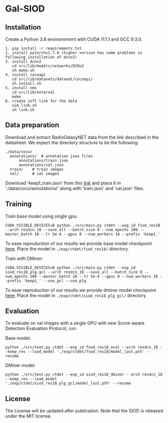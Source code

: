 **Gal-SIOD**
========

## Installation
Create a Python 3.8 environement with CUDA 11.1.1 and GCC 9.3.0.
```
1. pip install -r requirements.txt 
2. install pytorch=1.7.0 (higher version has some problems in following installation of dcnv2) 
3. install dcnv2
   cd src/lib/models/networks/DCNv2
   sh make.sh 
4. install cocoapi
   cd src/lib/datasets/dataset/cocoapi/
   sh install.sh 
5. install nms
   cd src/lib/external
   make 
6. create soft link for the data
   vim link.sh
   sh link.sh 
```

## Data preparation

Download and extract RadioGalaxyNET data from the link described in the datasheet.
We expect the directory structure to be the following:
```
./data/coco/
  annotations/  # annotation json files
      annotations/train.json
      annotations/val.json
  train/    # train images
  val/      # val images
```

Download 'keep1_train.json' from this [link]() and place it in './data/coco/annotations/' along with 'train.json' and 'val.json' files.

## Training 

Train base model using single gpu:
```
CUDA_VISIBLE_DEVICES=0 python ./src/main.py ctdet --exp_id fsod_res18 --arch resdcn_18 --save_all --batch_size 8 --num_epochs 200 --master_batch 18 --lr 5e-4 --gpus 0 --num_workers 16 --prefix 'keep1_'
```
To ease reproduction of our results we provide base model checkpoint [here](). 
Place the model in `./exp/ctdet/fsod_res18/` directory.

Train with DMiner:
```
CUDA_VISIBLE_DEVICES=0 python ./src/main.py ctdet --exp_id siod_res18_plg_gcl --arch resdcn_18 --save_all --batch_size 8 --num_epochs 200 --master_batch 18 --lr 5e-4 --gpus 0 --num_workers 16 --prefix 'keep1_' --use_gcl --use_plg
```
To ease reproduction of our results we provide dminer model checkpoint [here](). 
Place the model in `./exp/ctdet/siod_res18_plg_gcl/` directory.

## Evaluation 

To evaluate on val images with a single GPU with new Score-aware Detection Evaluation Protocol, run:

Base model:
```
python ./src/test.py ctdet --exp_id fsod_res18_eval --arch resdcn_18 --keep_res --load_model './exp/ctdet/fsod_res18/model_last.pth' --resume
```

DMiner model:
```
python ./src/test.py ctdet --exp_id siod_res18_dminer --arch resdcn_18 --keep_res --load_model './exp/ctdet/siod_res18_plg_gcl/model_last.pth' --resume
```

## License
The License will be updated after publication. Note that the SIOD is released under the MIT license.
